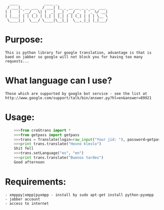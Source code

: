 	  ____            ____ _                       
	 / ___|_ __ ___  / ___| |_ _ __ __ _ _ __  ___ 
	| |   | '__/ _ \| |  _| __| '__/ _` | '_ \/ __|
	| |___| | | (_) | |_| | |_| | | (_| | | | \__ \
	 \____|_|  \___/ \____|\__|_|  \__,_|_| |_|___/
	                                               
Purpose:
========
	This is python library for google translation, advantage is that is baed on jabber so google will not block you for having too many requests...

What language can I use?
========================
	Those which are supported by google bot service - see the list at http://www.google.com/support/talk/bin/answer.py?hl=en&answer=89921

Usage:
===== 
```python
	>>>from croGtrans import *
	>>>from getpass import getpass
	>>>trans = Translate(login=raw_input("Your jid: "), password=getpass(), languageFrom="cs", languageTo="en")
	>>>print trans.translate("Hovno kleslo")
	Shit fell
	>>>trans.setLanguage("es", "en")
	>>>print trans.translate("Buenos tardes")
	Good afternoon
```


Requirements:
=============
	- xmpppy|xmpp|pyxmpp - install by sudo apt-get install python-pyxmpp
	- jabber account
	- access to internet
